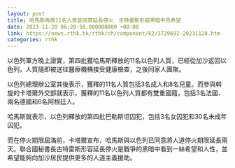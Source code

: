 ```yaml
---
layout: post
title: 哈馬斯再放11名人質並同意延長停火　古特雷斯形容黑暗中見希望
date: 2023-11-28 06:28:58.000000000 +08:00
link: https://news.rthk.hk/rthk/ch/component/k2/1729692-20231128.htm
categories: rthk
---
```


以色列軍方晚上證實，第四批獲哈馬斯釋放的11名以色列人質，已經從加沙返回以色列，人質隨即被送往醫療機構接受健康檢查，之後同家人團聚。

以色列總理辦公室其後表示，獲釋的11名人質包括3名成人和8名兒童。而參與斡旋的卡塔爾外交部就表示，獲釋的11名以色列人質都有雙重國籍，包括3名法國、兩名德國和6名阿根廷人。

哈馬斯就表示，以色列釋放的第四批巴勒斯坦囚犯，包括3名女囚犯和30名未成年囚犯。

而在停火期限屆滿前，卡塔爾宣布，哈馬斯與以色列已同意將人道停火期限延長兩天。聯合國秘書長古特雷斯形容延長停火是戰爭的黑暗中看到一絲希望和人性，並希望能夠向加沙居民提供更多的人道主義援助。
